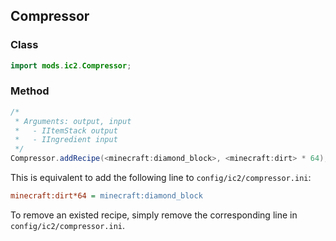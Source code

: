 ## Compressor

### Class

```java
import mods.ic2.Compressor;
```

### Method

```java
/*
 * Arguments: output, input
 *   - IItemStack output
 *   - IIngredient input
 */
Compressor.addRecipe(<minecraft:diamond_block>, <minecraft:dirt> * 64);
```

This is equivalent to add the following line to `config/ic2/compressor.ini`:

```ini
minecraft:dirt*64 = minecraft:diamond_block
```

To remove an existed recipe, simply remove the corresponding line in `config/ic2/compressor.ini`.